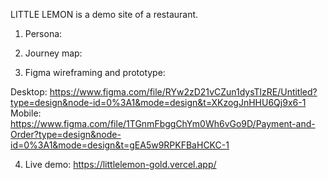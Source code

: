 LITTLE LEMON is a demo site of a restaurant.


1. Persona:

2. Journey map:

3. Figma wireframing and prototype: 

Desktop: https://www.figma.com/file/RYw2zD21vCZun1dysTlzRE/Untitled?type=design&node-id=0%3A1&mode=design&t=XKzogJnHHU6Qj9x6-1
Mobile: https://www.figma.com/file/1TGnmFbggChYm0Wh6vGo9D/Payment-and-Order?type=design&node-id=0%3A1&mode=design&t=gEA5w9RPKFBaHCKC-1

4. Live demo: https://littlelemon-gold.vercel.app/ 
